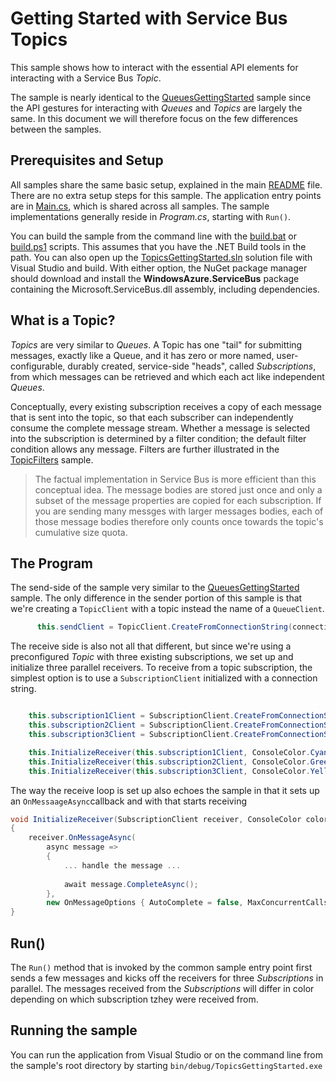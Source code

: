 # Getting Started with Service Bus Topics

This sample shows how to interact with the essential API elements for interacting with a Service Bus *Topic*.

The sample is nearly identical to the [QueuesGettingStarted](../QueuesGettingStarted) sample since 
the API gestures for interacting with *Queues* and *Topics* are largely the same. In this document we will 
therefore focus on the few differences between the samples. 

## Prerequisites and Setup

All samples share the same basic setup, explained in the main [README](../README.md) file. There are no extra setup steps for this sample.
The application entry points are in [Main.cs](../common/Main.md), which is shared across all samples. The sample implementations generally
reside in *Program.cs*, starting with ```Run()```.

You can build the sample from the command line with the [build.bat](build.bat) or [build.ps1](build.ps1) scripts. This assumes that you
have the .NET Build tools in the path. You can also open up the [TopicsGettingStarted.sln](TopicsGettingStarted.sln) solution file with Visual Studio and build.
With either option, the NuGet package manager should download and install the **WindowsAzure.ServiceBus** package containing the
Microsoft.ServiceBus.dll assembly, including dependencies.

## What is a Topic?

*Topics* are very similar to *Queues*. A Topic has one "tail" for submitting messages, exactly like a Queue, and it has zero or more named, 
user-configurable, durably created, service-side "heads", called *Subscriptions*, from which messages can be retrieved and which each act 
like independent *Queues*. 

Conceptually, every existing subscription receives a copy of each message that is sent into the topic, so that each subscriber can independently 
consume the complete message stream. Whether a message is selected into the subscription is determined by a filter condition; the default filter 
condition allows any message. Filters are further illustrated in the [TopicFilters](../TopicFilters) sample.      

> The factual implementation in Service Bus is more efficient than this conceptual idea. The message bodies are stored just once and 
> only a subset of the message properties are copied for each subscription. If you are sending many messges with larger messages bodies, 
> each of those message bodies therefore only counts once towards the topic's cumulative size quota.

## The Program

The send-side of the sample very similar to the [QueuesGettingStarted](../QueuesGettingStarted) sample. The only difference in the sender portion 
of this sample is that we're creating a ``TopicClient`` with a topic instead the name of a ```QueueClient```.

```C#
      this.sendClient = TopicClient.CreateFromConnectionString(connectionString, topicName);
```

The receive side is also not all that different, but since we're using a preconfigured *Topic* with three existing subscriptions, we set up and 
initialize three parallel receivers. To receive from a topic subscription, the simplest option is to use a ```SubscriptionClient``` initialized
with a connection string.  

``` C#

    this.subscription1Client = SubscriptionClient.CreateFromConnectionString(connectionString, topicName, "Subscription1");
    this.subscription2Client = SubscriptionClient.CreateFromConnectionString(connectionString, topicName, "Subscription2");
    this.subscription3Client = SubscriptionClient.CreateFromConnectionString(connectionString, topicName, "Subscription3");

    this.InitializeReceiver(this.subscription1Client, ConsoleColor.Cyan);
    this.InitializeReceiver(this.subscription2Client, ConsoleColor.Green);
    this.InitializeReceiver(this.subscription3Client, ConsoleColor.Yellow);

```

The way the receive loop is set up also echoes the sample in that it sets up an ```OnMessaageAsync```callback and with that starts receiving

```C#
void InitializeReceiver(SubscriptionClient receiver, ConsoleColor color)
{
    receiver.OnMessageAsync(
        async message =>
        {
            ... handle the message ...
            
            await message.CompleteAsync();
        },
        new OnMessageOptions { AutoComplete = false, MaxConcurrentCalls = 1 });
}
```

## Run()

The ```Run()``` method that is invoked by the common sample entry point first sends a few messages and kicks off the receivers for 
three *Subscriptions* in parallel. The messages received from the *Subscriptions* will differ in color depending on which
subscription tzhey were received from. 

## Running the sample

You can run the application from Visual Studio or on the command line from the sample's root directory by starting <code>bin/debug/TopicsGettingStarted.exe</code>
